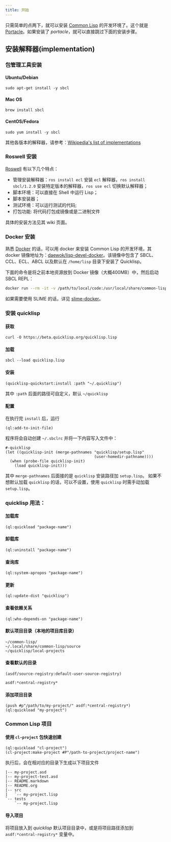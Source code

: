 ```yaml
---
title: 开始
---
```


只需简单的点两下，就可以安装 [Common Lisp](translation/common_lisp.md) 的开发环境了。这个就是 [Portacle](translation/portacle.md)。如果安装了 *portacle*，就可以直接跳过下面的安装步骤。

## 安装解释器(implementation)

### 包管理工具安装

#### Ubuntu/Debian

```
sudo apt-get install -y sbcl
```

#### Mac OS

```
brew install sbcl
```

#### CentOS/Fedora

```
sudo yum install -y sbcl
```

其他各版本的解释器，请参考：[Wikipedia's list of implementations](https://en.wikipedia.org/wiki/Common_Lisp#Implementations)

### Roswell 安装

[Roswell](https://github.com/roswell/roswell/wiki) 有以下几个特点：

* 管理安装解释器：`ros install ecl` 安装 `ecl` 解释器，`ros install sbcl/1.2.0` 安装特定版本的解释器，`ros use ecl` 切换默认解释器；
* 脚本环境：可以直接在 Shell 中运行 Lisp；
* 脚本安装器；
* 测试环境：可以运行测试的代码;
* 打包功能: 将代码打包成镜像或是二进制文件

具体的安装方法见其 wiki 页面。

### Docker 安装

熟悉 [Docker](https://docs.docker.com) 的话，可以用 docker 来安装 Common Lisp 的开发环境，其 docker 镜像地址为：[daewok/lisp-devel-docker](https://github.com/daewok/lisp-devel-docker)。该镜像中包含了 SBCL、CCL、ECL、ABCL 以及默认在 `/home/lisp` 目录下安装了 Quicklisp。

下面的命令是将之前本地资源放到 Docker 镜像（大概400MB）中，然后启动 SBCL REPL：

```sh
docker run --rm -it -v /path/to/local/code:/usr/local/share/common-lisp/source daewok/lisp-devel:base sbcl
```

如果需要使用 SLIME 的话，详见 [slime-docker](https://github.com/daewok/slime-docker)。


### 安装 quicklisp
#### 获取

```
curl -O https://beta.quicklisp.org/quicklisp.lisp
```

#### 加载

```
sbcl --load quicklisp.lisp
```

#### 安装

```
(quicklisp-quickstart:install :path "~/.quicklisp")
```
其中 `:path` 后面的路径可自定义，默认 `~/quicklisp`

#### 配置

在执行完 `install` 后，运行
```
(ql:add-to-init-file)
```

程序将会自动创建 `~/.sbclrc` 并将一下内容写入文件中：
```
#-quicklisp
(let ((quicklisp-init (merge-pathnames "quicklisp/setup.lisp"
                                       (user-homedir-pathname))))
  (when (probe-file quicklisp-init)
    (load quicklisp-init)))
```

其中 `merge-pathnames` 后面接的是 `quicklisp` 安装路径加 `setup.lisp`。
如果不想默认加载 `quicklisp` 的话，可以不设置，使用 `quicklisp` 时需手动加载 `setup.lisp`。

### quicklisp 用法：
#### 加载库

```
(ql:quickload "package-name")
```

#### 卸载库

```
(ql:uninstall "package-name")
```

#### 查询库

```
(ql:system-apropos "package-name")
```

#### 更新

```
(ql:update-dist "quicklisp")
```

#### 查看依赖关系

```
(ql:who-depends-on "package-name")
```

#### 默认项目目录（本地的项目库目录）

```
~/common-lisp/
~/.local/share/common-lisp/source
~/quicklisp/local-projects
```

#### 查看默认的目录

```
(asdf/source-registry:default-user-source-registry)
```
```
asdf:*central-registry*
```

#### 添加项目目录

```
(push #p"/path/to/my-project/" asdf:*central-registry*)
(ql:quickload "my-project")
```

### Common Lisp 项目
#### 使用 `cl-project` 包快速创建

```
(ql:quickload "cl-project")
(cl-project:make-project #P"/path-to-project/project-name")
```
执行后，会在相对应的目录下生成以下项目文件
```
|-- my-project.asd
|-- my-project-test.asd
|-- README.markdown
|-- README.org
|-- src
|   `-- my-project.lisp
`-- tests
    `-- my-project.lisp
```

#### 导入项目

将项目放入到 _quicklisp_ 默认项目目录中，或是将项目路径添加到 `asdf:*central-registry*` 变量中。